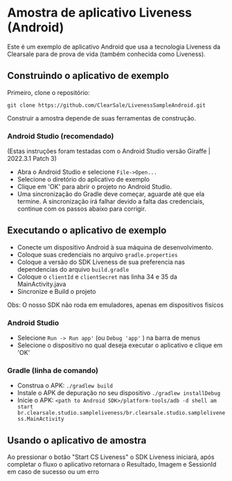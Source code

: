 Amostra de aplicativo Liveness (Android) 
===============================

Este é um exemplo de aplicativo Android que usa a tecnologia Liveness da Clearsale
para de prova de vida (também conhecida como Liveness).

##  Construindo o aplicativo de exemplo

Primeiro, clone o repositório:

`git clone https://github.com/ClearSale/LivenessSampleAndroid.git`

Construir a amostra depende de suas ferramentas de construção.

###  Android Studio (recomendado)

(Estas instruções foram testadas com o Android Studio versão Giraffe | 2022.3.1 Patch 3)

* Abra o Android Studio e selecione `File->Open...`
* Selecione o diretório do aplicativo de exemplo
* Clique em 'OK' para abrir o projeto no Android Studio.
* Uma sincronização do Gradle deve começar, aguarde até que ela termine. A sincronização irá falhar devido a falta das credenciais, continue com os passos abaixo para corrigir.

##  Executando o aplicativo de exemplo

* Conecte um dispositivo Android à sua máquina de desenvolvimento.
* Coloque suas credenciais no arquivo `gradle.properties`
* Coloque a versão do SDK Liveness de sua preferencia nas dependencias do arquivo `build.gradle` 
* Coloque o `clientId` e `clientSecret` nas linha 34 e 35 da MainActivity.java
* Sincronize e Build o projeto

Obs: O nosso SDK não roda em emuladores, apenas em dispositivos fisícos

###  Android Studio

* Selecione `Run -> Run app'` (ou `Debug 'app'` ) na barra de menus
* Selecione o dispositivo no qual deseja executar o aplicativo e clique em 'OK'

###  Gradle (linha de comando)

* Construa o APK: `./gradlew build`
* Instale o APK de depuração no seu dispositivo `./gradlew installDebug`
* Inicie o APK: `<path to Android SDK>/platform-tools/adb -d shell am start br.clearsale.studio.sampleliveness/br.clearsale.studio.sampleliveness.MainActivity`

##  Usando o aplicativo de amostra

Ao pressionar o botão "Start CS Liveness" o SDK Liveness iniciará, após completar o fluxo o aplicativo retornara o Resultado, Imagem e SessionId em caso de sucesso ou um erro
